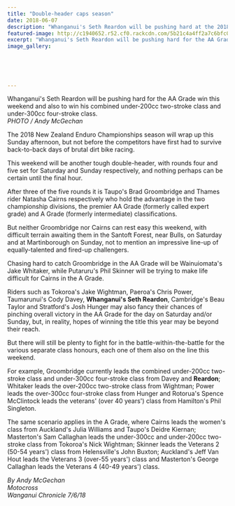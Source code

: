 ```yaml
---
title: "Double-header caps season"
date: 2018-06-07
description: "Whanganui's Seth Reardon will be pushing hard at the 2018 New Zealand Enduro Championships..."
featured-image: http://c1940652.r52.cf0.rackcdn.com/5b21c4a4ff2a7c6bfc00237c/Seth-Reardon-chron-7-June.jpg
excerpt: "Whanganui's Seth Reardon will be pushing hard for the AA Grade win this weekend and also to win his combined under-200cc two-stroke class and under-300cc four-stroke class."
image_gallery:
    
    
    
    
    
---
```


<p><span>Whanganui's Seth Reardon will be pushing hard for the AA Grade win this weekend and also to win his combined under-200cc two-stroke class and under-300cc four-stroke class.<br /><em>PHOTO /&nbsp;Andy McGechan</em></span></p>
<p class="element element-paragraph">The 2018 New Zealand Enduro Championships season will wrap up this Sunday afternoon, but not before the competitors have first had to survive back-to-back days of brutal dirt bike racing.</p>
<p class="element element-paragraph">This weekend will be another tough double-header, with rounds four and five set for Saturday and Sunday respectively, and nothing perhaps can be certain until the final hour.</p>
<p class="element element-paragraph">After three of the five rounds it is Taupo's Brad Groombridge and Thames rider Natasha Cairns respectively who hold the advantage in the two championship divisions, the premier AA Grade (formerly called expert grade) and A Grade (formerly intermediate) classifications.</p>
<p class="element element-paragraph">But neither Groombridge nor Cairns can rest easy this weekend, with difficult terrain awaiting them in the Santoft Forest, near Bulls, on Saturday and at Martinborough on Sunday, not to mention an impressive line-up of equally-talented and fired-up challengers.</p>
<p class="element element-paragraph">Chasing hard to catch Groombridge in the AA Grade will be Wainuiomata's Jake Whitaker, while Putaruru's Phil Skinner will be trying to make life difficult for Cairns in the A Grade.</p>
<p class="element element-paragraph">Riders such as Tokoroa's Jake Wightman, Paeroa's Chris Power, Taumarunui's Cody Davey, <strong>Whanganui's Seth Reardon</strong>, Cambridge's Beau Taylor and Stratford's Josh Hunger may also fancy their chances of pinching overall victory in the AA Grade for the day on Saturday and/or Sunday, but, in reality, hopes of winning the title this year may be beyond their reach.</p>
<p class="element element-paragraph">But there will still be plenty to fight for in the battle-within-the-battle for the various separate class honours, each one of them also on the line this weekend.</p>
<p class="element element-paragraph">For example, Groombridge currently leads the combined under-200cc two-stroke class and under-300cc four-stroke class from Davey and <strong>Reardon</strong>; Whitaker leads the over-200cc two-stroke class from Wightman; Power leads the over-300cc four-stroke class from Hunger and Rotorua's Spence McClintock leads the veterans' (over 40 years') class from Hamilton's Phil Singleton.</p>
<p class="element element-paragraph">The same scenario applies in the A Grade, where Cairns leads the women's class from Auckland's Julia Williams and Taupo's Deidre Kiernan; Masterton's Sam Callaghan leads the under-300cc and under-200cc two-stroke class from Tokoroa's Nick Wightman; Skinner leads the Veterans 2 (50-54 years') class from Helensville's John Buxton; Auckland's Jeff Van Hout leads the Veterans 3 (over-55 years') class and Masterton's George Callaghan leads the Veterans 4 (40-49 years') class.</p>
<p class="element element-paragraph"><em>By Andy McGechan</em><br /><em>Motocross</em><br /><em>Wanganui Chronicle 7/6/18</em></p>

